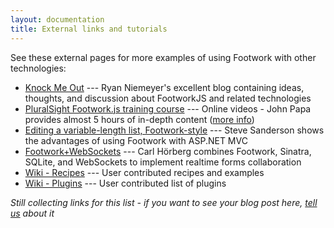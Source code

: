 ```yaml
---
layout: documentation
title: External links and tutorials
---
```


See these external pages for more examples of using Footwork with other technologies:

 * [Knock Me Out](http://www.knockmeout.net) --- Ryan Niemeyer's excellent blog containing ideas, thoughts, and discussion about FootworkJS and related technologies
 * [PluralSight Footwork.js training course](http://www.pluralsight-training.net/microsoft/Courses/TableOfContents?courseName=knockout-mvvm) --- Online videos - John Papa provides almost 5 hours of in-depth content ([more info](http://johnpapa.net/komvvm))  
 * [Editing a variable-length list, Footwork-style](http://blog.stevensanderson.com/2010/07/12/editing-a-variable-length-list-knockout-style/) --- Steve Sanderson shows the advantages of using Footwork with ASP.NET MVC
 * [Footwork+WebSockets](http://github.com/carlhoerberg/knockout-websocket-example) --- Carl Hörberg combines Footwork, Sinatra, SQLite, and WebSockets to implement realtime forms collaboration
 * [Wiki - Recipes](https://github.com/SteveSanderson/knockout/wiki/Recipes) --- User contributed recipes and examples
 * [Wiki - Plugins](https://github.com/SteveSanderson/knockout/wiki/Plugins) --- User contributed list of plugins
 
*Still collecting links for this list - if you want to see your blog post here, [tell us](http://groups.google.com/group/knockoutjs) about it*
